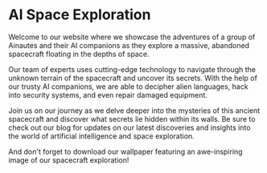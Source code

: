 <!--
Write me markdown content of website with wallpaper:

"A group of Ainautes and their AI companions exploring a massive, abandoned spacecraft floating in the depths of space."

The header of the page should not be copy of the text but rather a real content of the website which is using this wallpaper.
-->

<!--font:Montserrat-->

# AI Space Exploration

Welcome to our website where we showcase the adventures of a group of Ainautes and their AI companions as they explore a massive, abandoned spacecraft floating in the depths of space.

Our team of experts uses cutting-edge technology to navigate through the unknown terrain of the spacecraft and uncover its secrets. With the help of our trusty AI companions, we are able to decipher alien languages, hack into security systems, and even repair damaged equipment.

Join us on our journey as we delve deeper into the mysteries of this ancient spacecraft and discover what secrets lie hidden within its walls. Be sure to check out our blog for updates on our latest discoveries and insights into the world of artificial intelligence and space exploration.

And don't forget to download our wallpaper featuring an awe-inspiring image of our spacecraft exploration!
